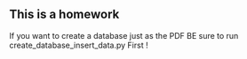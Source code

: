

## This is a homework 



If you want to create a database just as the PDF BE sure to run create_database_insert_data.py First !
